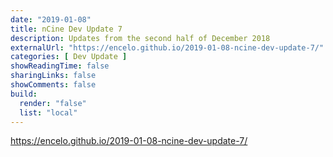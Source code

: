 ```yaml
---
date: "2019-01-08"
title: nCine Dev Update 7
description: Updates from the second half of December 2018
externalUrl: "https://encelo.github.io/2019-01-08-ncine-dev-update-7/"
categories: [ Dev Update ]
showReadingTime: false
sharingLinks: false
showComments: false
build:
  render: "false"
  list: "local"
---
```


<https://encelo.github.io/2019-01-08-ncine-dev-update-7/>
